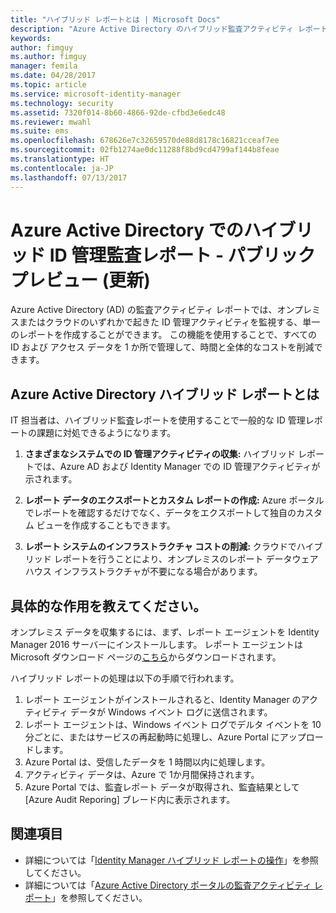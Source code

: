 ```yaml
---
title: "ハイブリッド レポートとは | Microsoft Docs"
description: "Azure Active Directory のハイブリッド監査アクティビティ レポートでは、クラウドの監査済みイベントとオンプレミスの監査済みイベントの両方を表示することができます。"
keywords: 
author: fimguy
ms.author: fimguy
manager: femila
ms.date: 04/28/2017
ms.topic: article
ms.service: microsoft-identity-manager
ms.technology: security
ms.assetid: 7320f014-8b60-4866-92de-cfbd3e6edc48
ms.reviewer: mwahl
ms.suite: ems
ms.openlocfilehash: 678626e7c32659570de88d8178c16821cceaf7ee
ms.sourcegitcommit: 02fb1274ae0dc11288f8bd9cd4799af144b8feae
ms.translationtype: HT
ms.contentlocale: ja-JP
ms.lasthandoff: 07/13/2017
---
```

# Azure Active Directory でのハイブリッド ID 管理監査レポート - パブリック プレビュー (更新)
<a id="hybrid-identity-management-audit-reports-in-azure-active-directory---public-previewrefresh" class="xliff"></a>
Azure Active Directory (AD) の監査アクティビティ レポートでは、オンプレミスまたはクラウドのいずれかで起きた ID 管理アクティビティを監視する、単一のレポートを作成することができます。 この機能を使用することで、すべての ID および アクセス データを 1 か所で管理して、時間と全体的なコストを削減できます。

## Azure Active Directory ハイブリッド レポートとは
<a id="what-is-azure-active-directory-hybrid-reporting" class="xliff"></a>
IT 担当者は、ハイブリッド監査レポートを使用することで一般的な ID 管理レポートの課題に対処できるようになります。

1. **さまざまなシステムでの ID 管理アクティビティの収集:**  ハイブリッド レポートでは、Azure AD および Identity Manager での ID 管理アクティビティが示されます。

2. **レポート データのエクスポートとカスタム レポートの作成:**  Azure ポータルでレポートを確認するだけでなく、データをエクスポートして独自のカスタム ビューを作成することもできます。

3. **レポート システムのインフラストラクチャ コストの削減:**  クラウドでハイブリッド レポートを行うことにより、オンプレミスのレポート データウェアハウス インフラストラクチャが不要になる場合があります。

## 具体的な作用を教えてください。
<a id="how-does-it-work" class="xliff"></a>

オンプレミス データを収集するには、まず、レポート エージェントを Identity Manager 2016 サーバーにインストールします。 レポート エージェントは Microsoft ダウンロード ページの[こちら](https://www.microsoft.com/en-us/download/details.aspx?id=55112)からダウンロードされます。

ハイブリッド レポートの処理は以下の手順で行われます。
1. レポート エージェントがインストールされると、Identity Manager のアクティビティ データが Windows イベント ログに送信されます。
2. レポート エージェントは、Windows イベント ログでデルタ イベントを 10 分ごとに、またはサービスの再起動時に処理し、Azure Portal にアップロードします。
3. Azure Portal は、受信したデータを 1 時間以内に処理します。
4. アクティビティ データは、Azure で 1か月間保持されます。
5. Azure Portal では、監査レポート データが取得され、監査結果として [Azure Audit Reporing] ブレード内に表示されます。

## 関連項目
<a id="see-also" class="xliff"></a>
- 詳細については「[Identity Manager ハイブリッド レポートの操作](working-with-identity-manager-hybrid-reporting.md)」を参照してください。
- 詳細については「[Azure Active Directory ポータルの監査アクティビティ レポート](https://docs.microsoft.com/en-us/azure/active-directory/active-directory-reporting-activity-audit-logs)」を参照してください。